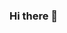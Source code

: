 ### Hi there 👋

<!--
**anonexistent/anonexistent** is a ✨ _special_ ✨ repository because its `README.md` (this file) appears on your GitHub profile.

Here are some ideas to get you started:

**- 🔭 I’m currently working on ...
**- 🌱 I’m currently learning ...
**- 👯 I’m looking to collaborate on ...
**- 🤔 I’m looking for help with ...
**- 💬 Ask me about ...
**- 📫 How to reach me: ...
**- 😄 Pronouns: ...
**- ⚡ Fun fact: ...
-->
